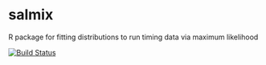 # salmix
R package for fitting distributions to run timing data via maximum likelihood

[![Build Status](https://travis-ci.com/ericward-noaa/salmix.svg?branch=master)](https://travis-ci.com/ericward-noaa/salmix)
